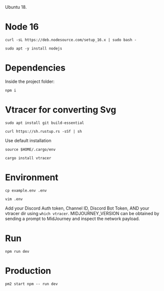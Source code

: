 Ubuntu 18.

# Node 16

```
curl -sL https://deb.nodesource.com/setup_16.x | sudo bash -
```

```
sudo apt -y install nodejs
```

# Dependencies

Inside the project folder:

```
npm i
```

# Vtracer for converting Svg

```
sudo apt install git build-essential
```

```
curl https://sh.rustup.rs -sSf | sh
```

Use default installation

```
source $HOME/.cargo/env
```

```
cargo install vtracer
```

# Environment

```
cp example.env .env
```

```
vim .env
```

Add your Discord Auth token, Channel ID, Discord Bot Token, AND your vtracer dir using `which vtracer`.
MIDJOURNEY_VERSION can be obtained by sending a prompt to MidJourney and inspect the network payload.

# Run 

```
npm run dev
```

# Production

```
pm2 start npm -- run dev
```